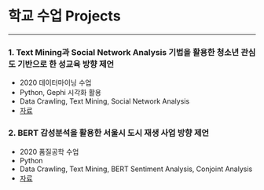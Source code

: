 # 학교 수업 Projects
-------------

### 1. Text Mining과 Social Network Analysis 기법을 활용한 청소년 관심도 기반으로 한 성교육 방향 제언

- 2020 데이터마이닝 수업
- Python, Gephi 시각화 활용
- Data Crawling, Text Mining, Social Network Analysis <br>
- [자료](https://github.com/hys50001/Projects/blob/main/2020%20DM/%EC%A7%80%EC%95%84%EC%9D%B4%EC%A1%B0%20Final.pdf)


### 2. BERT 감성분석을 활용한 서울시 도시 재생 사업 방향 제언

- 2020 품질공학 수업 
- Python
- Data Crawling, Text Mining, BERT Sentiment Analysis, Conjoint Analysis <br>
- [자료](https://github.com/hys50001/Projects/blob/main/2020%20%ED%92%88%EC%A7%88%EA%B3%B5%ED%95%99/%EA%B5%AD%EB%AF%BC%EC%B2%B4%EC%A1%B0_Final_Termproject.pdf)
